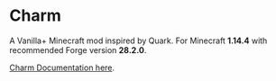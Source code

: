 # Charm

A Vanilla+ Minecraft mod inspired by Quark.  For Minecraft **1.14.4** with recommended Forge version **28.2.0**.

[Charm Documentation here](https://svenhjol.github.io/Charm/).